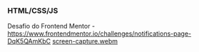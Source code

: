 ### HTML/CSS/JS ###
Desafio do Frontend Mentor - https://www.frontendmentor.io/challenges/notifications-page-DqK5QAmKbC
[screen-capture.webm](https://user-images.githubusercontent.com/70443946/204034744-d993228e-163a-4345-b9e3-3f56858dc27d.webm)
